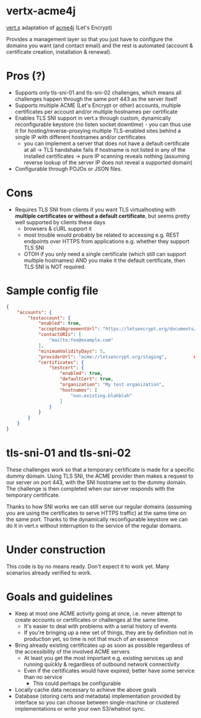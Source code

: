 # vertx-acme4j
[vert.x](https://github.com/eclipse/vert.x/) adaptation of [acme4j](https://github.com/shred/acme4j) (Let's Encrypt)

Provides a management layer so that you just have to configure the domains you want (and contact email) and the rest is automated (account & certificate creation, installation & renewal).

# Pros (?)
* Supports only tls-sni-01 and tls-sni-02 challenges, which means all challenges happen through the same port 443 as the server itself
* Supports multiple ACME (Let's Encrypt or other) accounts, multiple certificates per account and/or multiple hostnames per certificate
* Enables TLS SNI support in vert.x through custom, dynamically reconfigurable keystore (no listen socket downtime) - you can thus use it for hosting/reverse-proxying multiple TLS-enabled sites behind a single IP with different hostnames and/or certificates
  * you can implement a server that does not have a default certificate at all -> TLS handshake fails if hostname is not listed in any of the installed certificates -> pure IP scanning reveals nothing (assuming reverse lookup of the server IP does not reveal a supported domain)
* Configurable through POJOs or JSON files.

# Cons
* Requires TLS SNI from clients if you want TLS virtualhosting with **multiple certificates or without a default certificate**, but seems pretty well supported by clients these days
  * browsers & cURL support it
  * most trouble would probably be related to accessing e.g. REST endpoints over HTTPS from applications e.g. whether they support TLS SNI
  * OTOH if you only need a single certificate (which still can support multiple hostnames) AND you make it the default certificate, then TLS SNI is NOT required.

# Sample config file

```json
{
    "accounts": {
        "testaccount": {
            "enabled": true,
            "acceptedAgreementUrl": "https://letsencrypt.org/documents/LE-SA-v1.1.1-August-1-2016.pdf",
            "contactURIs": [
                "mailto:foo@example.com"
            ],
            "minimumValidityDays": 5,
            "providerUrl": "acme://letsencrypt.org/staging",          # remove 'staging' for production CA
            "certificates": {
                "testcert": {
                    "enabled": true,
                    "defaultCert": true,
                    "organization": "My test organization",
                    "hostnames": [
                        "non.existing.blahblah"
                    ]
                }
            }
        }
    }
}
```

# tls-sni-01 and tls-sni-02

These challenges work so that a temporary certificate is made for a specific dummy domain. Using TLS SNI, the ACME provider then makes a request to our server on port 443, with the SNI hostname set to the dummy domain. The challenge is then completed when our server responds with the temporary certificate.

Thanks to how SNI works we can still serve our regular domains (assuming you are using the certificates to serve HTTPS traffic) at the same time on the same port. Thanks to the dynamically reconfigurable keystore we can do it in vert.x without interruption to the service of the regular domains.

# Under construction

This code is by no means ready. Don't expect it to work yet. Many scenarios already verified to work.

# Goals and guidelines

* Keep at most one ACME activity going at once, i.e. never attempt to create accounts or certificates or challenges at the same time.
  * It's easier to deal with problems with a serial history of events
  * If you're bringing up a new set of things, they are by definition not in production yet, so time is not that much of an essence
* Bring already existing certificates up as soon as possible regardless of the accessibility of the involved ACME servers
  * At least you get the most important e.g. existing services up and running quickly & regardless of outbound network connectivity
  * Even if the certificates would have expired; better have some service than no service
    * This could perhaps be configurable
* Locally cache data necessary to achieve the above goals
* Database (storing certs and metadata) implementation provided by interface so you can choose between single-machine or clustered implementations or write your own S3/whatnot sync.
